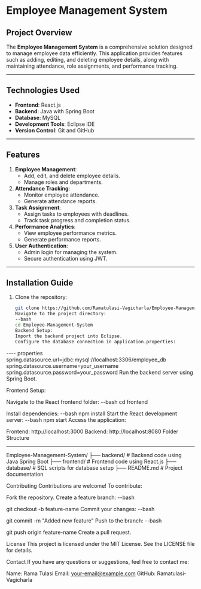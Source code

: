 # **Employee Management System**

## **Project Overview**
The **Employee Management System** is a comprehensive solution designed to manage employee data efficiently. This application provides features such as adding, editing, and deleting employee details, along with maintaining attendance, role assignments, and performance tracking.

---

## **Technologies Used**
- **Frontend**: React.js
- **Backend**: Java with Spring Boot
- **Database**: MySQL
- **Development Tools**: Eclipse IDE
- **Version Control**: Git and GitHub
---

## **Features**
1. **Employee Management**:
   - Add, edit, and delete employee details.
   - Manage roles and departments.
2. **Attendance Tracking**:
   - Monitor employee attendance.
   - Generate attendance reports.
3. **Task Assignment**:
   - Assign tasks to employees with deadlines.
   - Track task progress and completion status.
4. **Performance Analytics**:
   - View employee performance metrics.
   - Generate performance reports.
5. **User Authentication**:
   - Admin login for managing the system.
   - Secure authentication using JWT.

---

## **Installation Guide**
1. Clone the repository:
   ```bash
   git clone https://github.com/Ramatulasi-Vagicharla/Employee-Management-System.git
   Navigate to the project directory:
   --bash
   cd Employee-Management-System
   Backend Setup:
   Import the backend project into Eclipse.
   Configure the database connection in application.properties:
 ----  properties
   spring.datasource.url=jdbc:mysql://localhost:3306/employee_db
   spring.datasource.username=your_username
   spring.datasource.password=your_password
   Run the backend server using Spring Boot.
   
   Frontend Setup:
   
   Navigate to the React frontend folder:
   --bash
   cd frontend
   
   Install dependencies:
   --bash
   npm install
   Start the React development server:
   --bash
   npm start
   Access the application:
   
   Frontend: http://localhost:3000
   Backend: http://localhost:8080
   Folder Structure
   
   ---
   
   Employee-Management-System/
   ├── backend/         # Backend code using Java Spring Boot
   ├── frontend/        # Frontend code using React.js
   ├── database/        # SQL scripts for database setup
   ├── README.md        # Project documentation
   
   Contributing
   Contributions are welcome! To contribute:
   
   Fork the repository.
   Create a feature branch:
   --bash
   
   git checkout -b feature-name
   Commit your changes:
   --bash
   
   git commit -m "Added new feature"
   Push to the branch:
   --bash
   
   git push origin feature-name
   Create a pull request.
   
   License
   This project is licensed under the MIT License. See the LICENSE file for details.
   
   Contact
   If you have any questions or suggestions, feel free to contact me:
   
   Name: Rama Tulasi
   Email: your-email@example.com
   GitHub: Ramatulasi-Vagicharla

